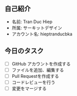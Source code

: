 ## 自己紹介
- 名前: Tran Duc Hiep
- 所属: サーキットデザイン
- アカウント名: hieptranducbka
## 今日のタスク
- [ ] GitHub アカウントを作成する
- [ ] ファイルを追加、編集する
- [ ] Pull Requestを作成する
- [ ] コードレビューを行う
- [ ] 変更をマージする
